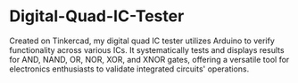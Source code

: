 # Digital-Quad-IC-Tester
Created on Tinkercad, my digital quad IC tester utilizes Arduino to verify functionality across various ICs. It systematically tests and displays results for AND, NAND, OR, NOR, XOR, and XNOR gates, offering a versatile tool for electronics enthusiasts to validate integrated circuits' operations.
